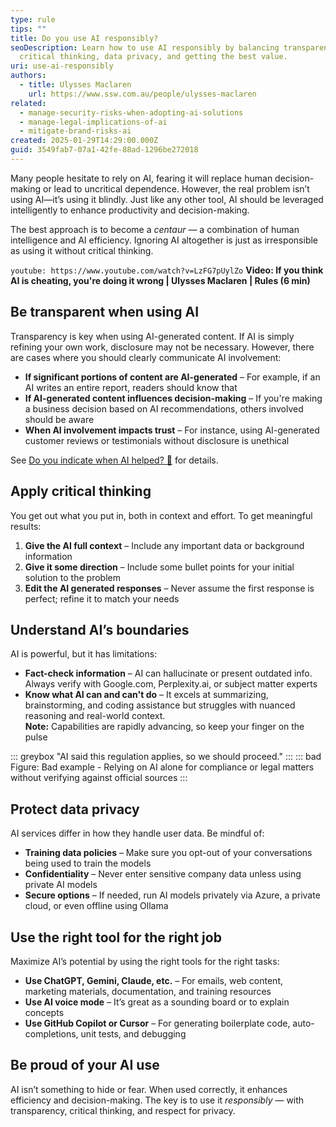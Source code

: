 ```yaml
---
type: rule
tips: ""
title: Do you use AI responsibly?
seoDescription: Learn how to use AI responsibly by balancing transparency,
  critical thinking, data privacy, and getting the best value.
uri: use-ai-responsibly
authors:
  - title: Ulysses Maclaren
    url: https://www.ssw.com.au/people/ulysses-maclaren
related:
  - manage-security-risks-when-adopting-ai-solutions
  - manage-legal-implications-of-ai
  - mitigate-brand-risks-ai
created: 2025-01-29T14:29:00.000Z
guid: 3549fab7-07a1-42fe-88ad-1296be272018
---
```

Many people hesitate to rely on AI, fearing it will replace human decision-making or lead to uncritical dependence. However, the real problem isn’t using AI—it’s using it blindly. Just like any other tool, AI should be leveraged intelligently to enhance productivity and decision-making.

The best approach is to become a *centaur* — a combination of human intelligence and AI efficiency. Ignoring AI altogether is just as irresponsible as using it without critical thinking.

<!--endintro-->

`youtube: https://www.youtube.com/watch?v=LzFG7pUylZo`
**Video: If you think AI is cheating, you're doing it wrong | Ulysses Maclaren | Rules (6 min)**

## Be transparent when using AI

Transparency is key when using AI-generated content. If AI is simply refining your own work, disclosure may not be necessary. However, there are cases where you should clearly communicate AI involvement:

* **If significant portions of content are AI-generated** – For example, if an AI writes an entire report, readers should know that
* **If AI-generated content influences decision-making** – If you're making a business decision based on AI recommendations, others involved should be aware
* **When AI involvement impacts trust** – For instance, using AI-generated customer reviews or testimonials without disclosure is unethical

See [Do you indicate when AI helped? 🤖](/indicate-ai-helped) for details.

## Apply critical thinking

You get out what you put in, both in context and effort. To get meaningful results:

1. **Give the AI full context** – Include any important data or background information
2. **Give it some direction** – Include some bullet points for your initial solution to the problem
3. **Edit the AI generated responses** – Never assume the first response is perfect; refine it to match your needs

## Understand AI’s boundaries

AI is powerful, but it has limitations:

* **Fact-check information** – AI can hallucinate or present outdated info. Always verify with Google.com, Perplexity.ai, or subject matter experts
* **Know what AI can and can't do** – It excels at summarizing, brainstorming, and coding assistance but struggles with nuanced reasoning and real-world context.  
   **Note:** Capabilities are rapidly advancing, so keep your finger on the pulse

::: greybox
"AI said this regulation applies, so we should proceed."
:::
::: bad
Figure: Bad example - Relying on AI alone for compliance or legal matters without verifying against official sources
:::

## Protect data privacy

AI services differ in how they handle user data. Be mindful of:

* **Training data policies** – Make sure you opt-out of your conversations being used to train the models
* **Confidentiality** – Never enter sensitive company data unless using private AI models
* **Secure options** – If needed, run AI models privately via Azure, a private cloud, or even offline using Ollama

## Use the right tool for the right job

Maximize AI’s potential by using the right tools for the right tasks:

* **Use ChatGPT, Gemini, Claude, etc.** – For emails, web content, marketing materials, documentation, and training resources
* **Use AI voice mode** – It’s great as a sounding board or to explain concepts
* **Use GitHub Copilot or Cursor** – For generating boilerplate code, auto-completions, unit tests, and debugging

## Be proud of your AI use

AI isn’t something to hide or fear. When used correctly, it enhances efficiency and decision-making. The key is to use it *responsibly* — with transparency, critical thinking, and respect for privacy.
